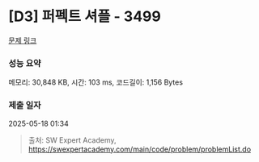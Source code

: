 # [D3] 퍼펙트 셔플 - 3499 

[문제 링크](https://swexpertacademy.com/main/code/problem/problemDetail.do?contestProbId=AWGsRbk6AQIDFAVW) 

### 성능 요약

메모리: 30,848 KB, 시간: 103 ms, 코드길이: 1,156 Bytes

### 제출 일자

2025-05-18 01:34



> 출처: SW Expert Academy, https://swexpertacademy.com/main/code/problem/problemList.do
